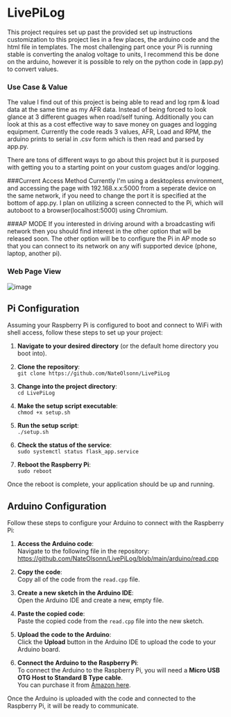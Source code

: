 # LivePiLog
This project requires set up past the provided set up instructions customization to this project lies in a few places, the arduino code and the html file in templates. 
The most challenging part once your Pi is running stable is converting the analog voltage to units, I recommend this be done on the arduino, however it is possible to rely on the python code in (app.py) to convert values.

### Use Case & Value
The value I find out of this project is being able to read and log rpm & load data at the same time as my AFR data. Instead of being forced to look glance at 3 different guages when road/self tuning.
Additionally you can look at this as a cost effective way to save money on guages and logging equipment.
Currently the code reads 3 values, AFR, Load and RPM, the arduino prints to serial in .csv form which is then read and parsed by app.py.

There are tons of different ways to go about this project but it is purposed with getting you to a starting point on your custom guages and/or logging.

###Current Access Method
Currently I'm using a desktopless environment, and accessing the page with 192.168.x.x:5000 from a seperate device on the same network, if you need to change the port it is specified at the bottom of app.py. 
I plan on utilizing a screen connected to the Pi, which will autoboot to a browser(localhost:5000) using Chromium.

###AP MODE
If you interested in driving around with a broadcasting wifi network then you should find interest in the other option that will be released soon.
The other option will be to configure the Pi in AP mode so that you can connect to its network on any wifi supported device (phone, laptop, another pi).

### Web Page View
![image](https://github.com/user-attachments/assets/dd807cdb-63be-4c6b-b8f6-f34f1ad9e9fa)




## Pi Configuration

Assuming your Raspberry Pi is configured to boot and connect to WiFi with shell access, follow these steps to set up your project:

1. **Navigate to your desired directory** (or the default home directory you boot into).

2. **Clone the repository**:  
   `git clone https://github.com/NateOlsonn/LivePiLog`

3. **Change into the project directory**:  
   `cd LivePiLog`

4. **Make the setup script executable**:  
   `chmod +x setup.sh`

5. **Run the setup script**:  
   `./setup.sh`

6. **Check the status of the service**:  
   `sudo systemctl status flask_app.service`

7. **Reboot the Raspberry Pi**:  
   `sudo reboot`

Once the reboot is complete, your application should be up and running.


## Arduino Configuration

Follow these steps to configure your Arduino to connect with the Raspberry Pi:

1. **Access the Arduino code**:  
   Navigate to the following file in the repository:
   https://github.com/NateOlsonn/LivePiLog/blob/main/arduino/read.cpp

3. **Copy the code**:  
   Copy all of the code from the `read.cpp` file.

4. **Create a new sketch in the Arduino IDE**:  
   Open the Arduino IDE and create a new, empty file.

5. **Paste the copied code**:  
   Paste the copied code from the `read.cpp` file into the new sketch.

6. **Upload the code to the Arduino**:  
   Click the **Upload** button in the Arduino IDE to upload the code to your Arduino board.

7. **Connect the Arduino to the Raspberry Pi**:  
   To connect the Arduino to the Raspberry Pi, you will need a **Micro USB OTG Host to Standard B Type cable**.  
   You can purchase it from [Amazon here](https://www.amazon.com/dp/B06XXL8T45?ref=ppx_yo2ov_dt_b_fed_asin_title&th=1).

Once the Arduino is uploaded with the code and connected to the Raspberry Pi, it will be ready to communicate.

